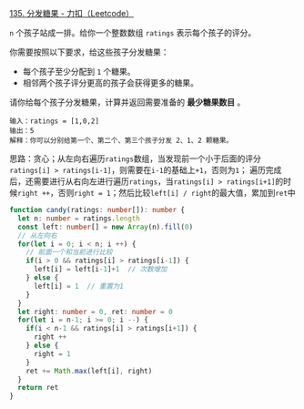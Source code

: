 [135. 分发糖果 - 力扣（Leetcode）](https://leetcode.cn/problems/candy/description/?envType=study-plan-v2&envId=top-interview-150)

`n` 个孩子站成一排。给你一个整数数组 `ratings` 表示每个孩子的评分。

你需要按照以下要求，给这些孩子分发糖果：

- 每个孩子至少分配到 `1` 个糖果。
- 相邻两个孩子评分更高的孩子会获得更多的糖果。

请你给每个孩子分发糖果，计算并返回需要准备的 **最少糖果数目** 。

```
输入：ratings = [1,0,2]
输出：5
解释：你可以分别给第一个、第二个、第三个孩子分发 2、1、2 颗糖果。
```

思路：贪心；从左向右遍历`ratings`数组，当发现前一个小于后面的评分`ratings[i] > ratings[i-1]`，则需要在`i-1`的基础上`+1`，否则为`1`；
遍历完成后，还需要进行从右向左进行遍历`ratings`，当`ratings[i] > ratings[i+1]`的时候`right ++`，否则`right = 1`；然后比较`left[i] / right`的最大值，累加到`ret`中

```typescript
function candy(ratings: number[]): number {
  let n: number = ratings.length
  const left: number[] = new Array(n).fill(0)
  // 从左向右 
  for(let i = 0; i < n; i ++) {
    // 前面一个和当前进行比较
    if(i > 0 && ratings[i] > ratings[i-1]) {
      left[i] = left[i-1]+1  // 次数增加
    } else {
      left[i] = 1  // 重置为1
    }
  }
  let right: number = 0, ret: number = 0
  for(let i = n-1; i >= 0; i --) {
    if(i < n-1 && ratings[i] > ratings[i+1]) {
      right ++
    } else {
      right = 1
    }
    ret += Math.max(left[i], right)
  }
  return ret
}
```

